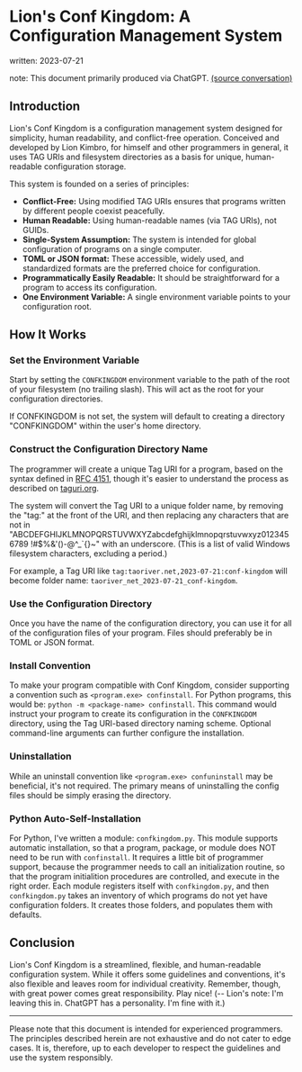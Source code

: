 # Lion's Conf Kingdom: A Configuration Management System

written: 2023-07-21

note: This document primarily produced via ChatGPT.  [(source conversation)](https://chat.openai.com/c/b8338949-aab9-4587-a57e-3b71657190e8)


## Introduction

Lion's Conf Kingdom is a configuration management system designed for simplicity, human readability, and conflict-free operation. Conceived and developed by Lion Kimbro, for himself and other programmers in general, it uses TAG URIs and filesystem directories as a basis for unique, human-readable configuration storage.

This system is founded on a series of principles:

- **Conflict-Free:** Using modified TAG URIs ensures that programs written by different people coexist peacefully.
- **Human Readable:** Using human-readable names (via TAG URIs), not GUIDs.
- **Single-System Assumption:** The system is intended for global configuration of programs on a single computer.
- **TOML or JSON format:** These accessible, widely used, and standardized formats are the preferred choice for configuration.
- **Programmatically Easily Readable:** It should be straightforward for a program to access its configuration.
- **One Environment Variable:** A single environment variable points to your configuration root.

## How It Works

### Set the Environment Variable

Start by setting the `CONFKINGDOM` environment variable to the path of the root of your filesystem (no trailing slash). This will act as the root for your configuration directories.

If CONFKINGDOM is not set, the system will default to creating a directory "CONFKINGDOM" within the user's home directory.

### Construct the Configuration Directory Name

The programmer will create a unique Tag URI for a program, based on the syntax defined in [RFC 4151](http://www.faqs.org/rfcs/rfc4151.html), though it's easier to understand the process as described on [taguri.org](http://www.taguri.org/).

The system will convert the Tag URI to a unique folder name, by removing the "tag:" at the front of the URI, and then replacing any  characters that are not in "ABCDEFGHIJKLMNOPQRSTUVWXYZabcdefghijklmnopqrstuvwxyz0123456789 !#$%&'()-@^_`{}~" with an underscore.  (This is a list of valid Windows filesystem characters, excluding a period.)

For example, a Tag URI like `tag:taoriver.net,2023-07-21:conf-kingdom` will become folder name: `taoriver_net_2023-07-21_conf-kingdom`.

### Use the Configuration Directory

Once you have the name of the configuration directory, you can use it for all of the configuration files of your program. Files should preferably be in TOML or JSON format.

### Install Convention

To make your program compatible with Conf Kingdom, consider supporting a convention such as `<program.exe> confinstall`. For Python programs, this would be: `python -m <package-name> confinstall`.  This command would instruct your program to create its configuration in the `CONFKINGDOM` directory, using the Tag URI-based directory naming scheme. Optional command-line arguments can further configure the installation.

### Uninstallation

While an uninstall convention like `<program.exe> confuninstall` may be beneficial, it's not required. The primary means of uninstalling the config files should be simply erasing the directory.

### Python Auto-Self-Installation

For Python, I've written a module: `confkingdom.py`.  This module supports automatic installation, so that a program, package, or module does NOT need to be run with `confinstall`.  It requires a little bit of programmer support, because the programmer needs to call an initialization routine, so that the program initialition procedures are controlled, and execute in the right order.  Each module registers itself with `confkingdom.py`, and then `confkingdom.py` takes an inventory of which programs do not yet have configuration folders.  It creates those folders, and populates them with defaults.

## Conclusion

Lion's Conf Kingdom is a streamlined, flexible, and human-readable configuration system. While it offers some guidelines and conventions, it's also flexible and leaves room for individual creativity. Remember, though, with great power comes great responsibility. Play nice!  (-- Lion's note: I'm leaving this in.  ChatGPT has a personality.  I'm fine with it.)

---

Please note that this document is intended for experienced programmers. The principles described herein are not exhaustive and do not cater to edge cases. It is, therefore, up to each developer to respect the guidelines and use the system responsibly.
